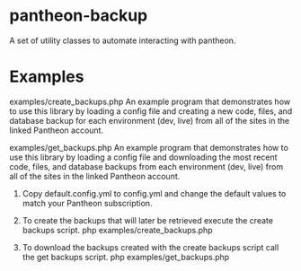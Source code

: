 pantheon-backup
===============

A set of utility classes to automate interacting with pantheon.

Examples
===============

examples/create_backups.php
An example program that demonstrates how to use this library by loading a config
file and creating a new code, files, and database backup for each environment (dev, live)
from all of the sites in the linked Pantheon account.

examples/get_backups.php
An example program that demonstrates how to use this library by loading a config
file and downloading the most recent code, files, and database backups
from each environment (dev, live) from all of the sites in the linked
Pantheon account.

1. Copy default.config.yml to config.yml and change the default values to
match your Pantheon subscription.

2. To create the backups that will later be retrieved execute the create
backups script.
  php examples/create_backups.php

3. To download the backups created with the create backups script call the
get backups script.
  php examples/get_backups.php
